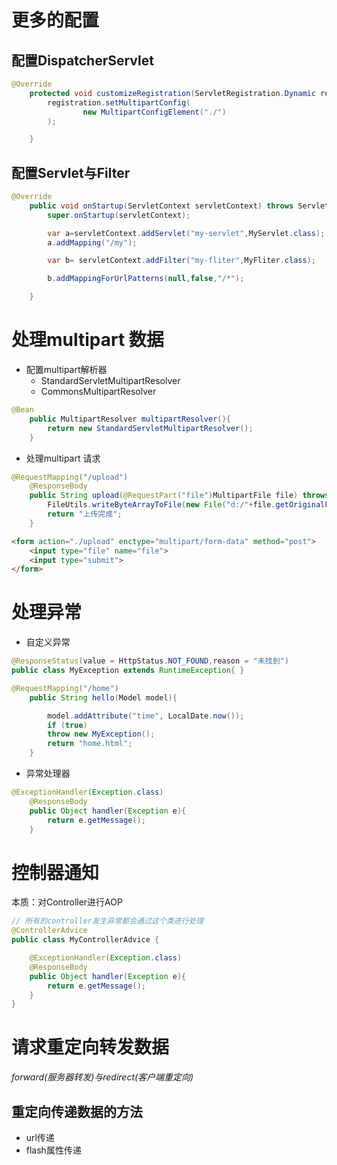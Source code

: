 # 更多的配置

## 配置DispatcherServlet

```java
@Override
    protected void customizeRegistration(ServletRegistration.Dynamic registration) {
        registration.setMultipartConfig(
                new MultipartConfigElement("./")
        );

    }
```

## 配置Servlet与Filter

```java
@Override
    public void onStartup(ServletContext servletContext) throws ServletException {
        super.onStartup(servletContext);

        var a=servletContext.addServlet("my-servlet",MyServlet.class);
        a.addMapping("/my");

        var b= servletContext.addFilter("my-fliter",MyFliter.class);

        b.addMappingForUrlPatterns(null,false,"/*");

    }
```

# 处理multipart 数据

- 配置multipart解析器
    - StandardServletMultipartResolver
    - CommonsMultipartResolver

```java
@Bean
    public MultipartResolver multipartResolver(){
        return new StandardServletMultipartResolver();
    }
```

- 处理multipart 请求

```java
@RequestMapping("/upload")
    @ResponseBody
    public String upload(@RequestPart("file")MultipartFile file) throws IOException {
        FileUtils.writeByteArrayToFile(new File("d:/"+file.getOriginalFilename()),file.getBytes());
        return "上传完成";
    }
```

```html
<form action="./upload" enctype="multipart/form-data" method="post">
    <input type="file" name="file">
    <input type="submit">
</form>
```

# 处理异常

- 自定义异常

```java
@ResponseStatus(value = HttpStatus.NOT_FOUND,reason = "未找到")
public class MyException extends RuntimeException{ }
```

```java
@RequestMapping("/home")
    public String hello(Model model){

        model.addAttribute("time", LocalDate.now());
        if (true)
        throw new MyException();
        return "home.html";
    }
```

- 异常处理器
```java
@ExceptionHandler(Exception.class)
    @ResponseBody
    public Object handler(Exception e){
        return e.getMessage();
    }
```

# 控制器通知
本质：对Controller进行AOP
```java
// 所有的controller发生异常都会通过这个类进行处理
@ControllerAdvice
public class MyControllerAdvice {

    @ExceptionHandler(Exception.class)
    @ResponseBody
    public Object handler(Exception e){
        return e.getMessage();
    }
}
```

# 请求重定向转发数据
*forward(服务器转发)与redirect(客户端重定向)*
## 重定向传递数据的方法
- url传递
- flash属性传递


